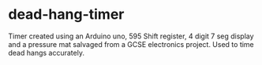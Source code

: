 # dead-hang-timer
Timer created using an Arduino uno, 595 Shift register, 4 digit 7 seg display and a pressure mat salvaged from a GCSE electronics project. Used to time dead hangs accurately.
